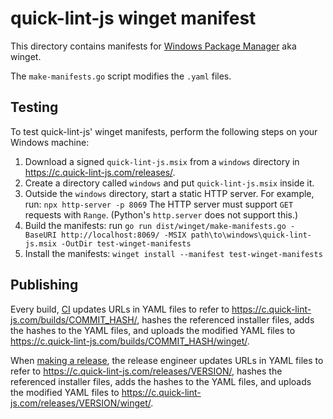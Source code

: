 # quick-lint-js winget manifest

This directory contains manifests for [Windows Package Manager][winget] aka
winget.

The `make-manifests.go` script modifies the `.yaml` files.

## Testing

To test quick-lint-js' winget manifests, perform the following steps on your
Windows machine:

1. Download a signed `quick-lint-js.msix` from a `windows` directory in
   <https://c.quick-lint-js.com/releases/>.
2. Create a directory called `windows` and put `quick-lint-js.msix` inside it.
3. Outside the `windows` directory, start a static HTTP server. For example,
   run: `npx http-server -p 8069` The HTTP server must support `GET` requests
   with `Range`. (Python's `http.server` does not support this.)
4. Build the manifests: run
   `go run dist/winget/make-manifests.go -BaseURI http://localhost:8069/ -MSIX path\to\windows\quick-lint-js.msix -OutDir test-winget-manifests`
5. Install the manifests: `winget install --manifest test-winget-manifests`

## Publishing

Every build, [CI](../../.github/workflows/build-static.yml) updates URLs in YAML
files to refer to https://c.quick-lint-js.com/builds/COMMIT_HASH/, hashes the
referenced installer files, adds the hashes to the YAML files, and uploads the
modified YAML files to https://c.quick-lint-js.com/builds/COMMIT_HASH/winget/.

When [making a release](../../docs/RELEASE.md), the release engineer updates
URLs in YAML files to refer to https://c.quick-lint-js.com/releases/VERSION/,
hashes the referenced installer files, adds the hashes to the YAML files, and
uploads the modified YAML files to
https://c.quick-lint-js.com/releases/VERSION/winget/.

[winget]: https://docs.microsoft.com/en-us/windows/package-manager/
